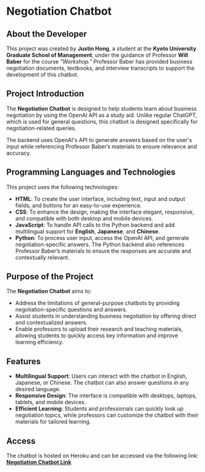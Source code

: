 # **Negotiation Chatbot**

## **About the Developer**
This project was created by **Justin Hong**, a student at the **Kyoto University Graduate School of Management**, under the guidance of Professor **Will Baber** for the course *"Workshop."* Professor Baber has provided business negotiation documents, textbooks, and interview transcripts to support the development of this chatbot.


## **Project Introduction**
The **Negotiation Chatbot** is designed to help students learn about business negotiation by using the OpenAI API as a study aid. Unlike regular ChatGPT, which is used for general questions, this chatbot is designed specifically for negotiation-related queries.

The backend uses OpenAI's API to generate answers based on the user's input while referencing Professor Baber’s materials to ensure relevance and accuracy.


## **Programming Languages and Technologies**
This project uses the following technologies:

- **HTML**: To create the user interface, including text, input and output fields, and buttons for an easy-to-use experience.
- **CSS**: To enhance the design, making the interface elegant, responsive, and compatible with both desktop and mobile devices.
- **JavaScript**: To handle API calls to the Python backend and add multilingual support for **English**, **Japanese**, and **Chinese**.
- **Python**: To process user input, access the OpenAI API, and generate negotiation-specific answers. The Python backend also references Professor Baber’s materials to ensure the responses are accurate and contextually relevant.


## **Purpose of the Project**
The **Negotiation Chatbot** aims to:
- Address the limitations of general-purpose chatbots by providing negotiation-specific questions and answers.
- Assist students in understanding business negotiation by offering direct and contextualized answers.
- Enable professors to upload their research and teaching materials, allowing students to quickly access key information and improve learning efficiency.


## **Features**
- **Multilingual Support**: Users can interact with the chatbot in English, Japanese, or Chinese. The chatbot can also answer questions in any desired language.
- **Responsive Design**: The interface is compatible with desktops, laptops, tablets, and mobile devices.
- **Efficient Learning**: Students and professionals can quickly look up negotiation topics, while professors can customize the chatbot with their materials for tailored learning.


## **Access**
The chatbot is hosted on Heroku and can be accessed via the following link:  
[**Negotiation Chatbot Link**](https://negolearnbot-fb68aa87949a.herokuapp.com/)
